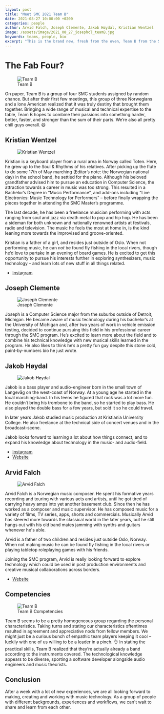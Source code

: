 ```yaml
---
layout: post
title: "Meet SMC 2021 Team B"
date: 2021-08-27 10:00:00 +0200
categories: people
author: Arvid Falch, Joseph Clemente, Jakob Høydal, Kristian Wentzel
image: /assets/image/2021_08_27_josephcl_teamB.jpg
keywords: teams, people, bio
excerpt: "This is the brand new, fresh from the oven, Team B from the SMC 2021 program. Come and say hi!"
---
```


# The Fab Four?


<figure style="float: none">
   <img src="https://www.uio.no/english/studies/programmes/SMC-master/blog/assets/image/2021_08_25_josephcl_team_picture.jpeg" alt="Team B" title="Team B" width="auto" />
   <figcaption>Team B</figcaption>
</figure>



On paper, Team B is a group of four SMC students assigned by random chance. But after their first few meetings, this group of three Norwegians and a lone American realized that it was truly destiny that brought them together. Bringing a wide range of musical and technical expertise to the table, Team B hopes to combine their passions into something harder, better, faster, and stronger than the sum of their parts. We’re also all pretty chill guys overall. 😄



## Kristian Wentzel

<figure style="float: none">
   <img src="https://www.uio.no/english/studies/programmes/SMC-master/blog/assets/image/2021_08_27_wnetzel_outdoor.jpg" alt="Kristian Wentzel" title="Kristian Wentzel" width="auto" />
   <figcaption></figcaption>
</figure>

Kristian is a keyboard player from a rural area in Norway called Toten. Here, he grew up to the Soul & Rhythms of his relatives. After picking up the flute to do some 17th of May marching (Editor’s note: the Norwegian national day) in the school band, he settled for the piano. Although his beloved grandfather advised him to pursue an education in Computer Science, the attraction towards a career in music was too strong. This resulted in a Bachelor’s Degree in “Music Performance”, and add-ons including “Live Electronics: Music Technology for Performers” – before finally wrapping the pieces together in attending the SMC Master’s programme.

The last decade, he has been a freelance musician performing with acts ranging from soul and jazz via death metal to pop and hip hop. He has been a sideman for both unknown and nationally renowned artists at festivals, radio and television. The music he feels the most at home in, is the kind leaning more towards the improvised and groove-oriented.

Kristian is a father of a girl, and resides just outside of Oslo. When not performing music, he can *not* be found fly fishing in the local rivers, though he’d love to partake in an evening of board games. He is excited to get this opportunity to pursue his interests further in exploring synthesizers, music technology – and learn lots of new stuff in all things related.

- [Instagram](https://instagram.com/wnetzel)


## Joseph Clemente

<figure style="float: none">
   <img src="https://www.uio.no/english/studies/programmes/SMC-master/blog/assets/image/2021_08_25_josephcl_bio_picture.jpg" alt="Joseph Clemente" title="Joseph Clemente" width="auto" />
   <figcaption>Joseph Clemente</figcaption>
</figure>

Joseph is a Computer Science major from the suburbs outside of Detroit, Michigan. He became aware of music technology during his bachelor’s at the University of Michigan and, after two years of work in vehicle emission testing, decided to continue pursuing this field in his professional career through the SMC program. He’s excited to learn more about the field and to combine his technical knowledge with new musical skills learned in the program. He also likes to think he’s a pretty fun guy despite this stone cold, paint-by-numbers bio he just wrote.



## Jakob Høydal

<figure style="float: none">
   <img src="https://www.uio.no/english/studies/programmes/SMC-master/blog/assets/image/2021_08_25_jakob_guiding.jpeg" alt="Jakob Høydal" title="Jakob Høydal" width="auto" />
   <figcaption></figcaption>
</figure>

Jakob is a bass player and audio-engineer born in the small town of Langevåg on the west-coast of Norway. At a young age he started in the local marching-band. In his teens he figured that rock was a lot more fun. He couldn’t bring his trombone to the band, so he started to play bass. He also played the double bass for a few years, but sold it so he could travel.

In later years Jakob studied music production at Kristiania University College. He also freelance at the technical side of concert venues and in the broadcast-scene.

Jakob looks forward to learning a lot about how things connect, and to expand his knowledge about technology in the music- and audio-field.

- [Instagram](https://instagram.com/yakobohoydal)
- [Website](https://jakobhoydal.no)


## Arvid Falch

<figure style="float: none">
   <img src="https://www.uio.no/english/studies/programmes/SMC-master/blog/assets/image/2021_08_25_arvidfalchmountain.jpg" alt="Arvid Falch" title="Arvid Falch" width="auto" />
   <figcaption></figcaption>
</figure>

Arvid Falch is a Norwegian music composer. He spent his formative years recording and touring with various acts and artists, until he got tired of carrying heavy amps into yet another basement club. Since then he has worked as a composer and music supervisor. He has composed music for a variety of films, TV series, apps, shorts and commercials.
Musically Arvid has steered more towards the classical world in the later years, but he still hangs out with his old band mates jamming with synths and guitars whenever he's able.

Arvid is a father of two children and resides just outside Oslo, Norway. When not making music he can be found fly fishing in the local rivers or playing tabletop roleplaying games with his friends.

Joining the SMC program, Arvid is really looking forward to explore technology which could be used in post production environments and creative musical collaborations across borders.

- [Website](https://arvidfalch.com/)


## Competencies

<figure style="float: none">
   <img src="https://www.uio.no/english/studies/programmes/SMC-master/blog/assets/image/2021_08_25_team21b_competencies.jpg" alt="Team B" title="Team B" width="auto" />
   <figcaption>Team B Competencies</figcaption>
</figure>

Team B seems to be a pretty homogeneous group regarding the personal characteristics. Taking turns and stating our characteristics oftentimes resulted in agreement and appreciative nods from fellow members. We might just be a curious bunch of empathic team players keeping it cool – luckily with one of us willing to be a leader in a pinch. 👌 In stating the practical skills, Team B realized that they’re actually already a band according to the instruments covered. The technological knowledge appears to be diverse, sporting a software developer alongside audio engineers and music theorists.



## Conclusion

After a week with a lot of new experiences, we are all looking forward to making, creating and working with music technology. As a group of people with different backgrounds, experiences and workflows, we can't wait to share and learn from each other.
